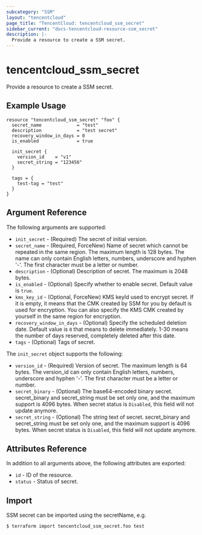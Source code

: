 ```yaml
---
subcategory: "SSM"
layout: "tencentcloud"
page_title: "TencentCloud: tencentcloud_ssm_secret"
sidebar_current: "docs-tencentcloud-resource-ssm_secret"
description: |-
  Provide a resource to create a SSM secret.
---
```


# tencentcloud_ssm_secret

Provide a resource to create a SSM secret.

## Example Usage

```hcl
resource "tencentcloud_ssm_secret" "foo" {
  secret_name             = "test"
  description             = "test secret"
  recovery_window_in_days = 0
  is_enabled              = true

  init_secret {
    version_id    = "v1"
    secret_string = "123456"
  }

  tags = {
    test-tag = "test"
  }
}
```

## Argument Reference

The following arguments are supported:

* `init_secret` - (Required) The secret of initial version.
* `secret_name` - (Required, ForceNew) Name of secret which cannot be repeated in the same region. The maximum length is 128 bytes. The name can only contain English letters, numbers, underscore and hyphen '-'. The first character must be a letter or number.
* `description` - (Optional) Description of secret. The maximum is 2048 bytes.
* `is_enabled` - (Optional) Specify whether to enable secret. Default value is `true`.
* `kms_key_id` - (Optional, ForceNew) KMS keyId used to encrypt secret. If it is empty, it means that the CMK created by SSM for you by default is used for encryption. You can also specify the KMS CMK created by yourself in the same region for encryption.
* `recovery_window_in_days` - (Optional) Specify the scheduled deletion date. Default value is `0` that means to delete immediately. 1-30 means the number of days reserved, completely deleted after this date.
* `tags` - (Optional) Tags of secret.

The `init_secret` object supports the following:

* `version_id` - (Required) Version of secret. The maximum length is 64 bytes. The version_id can only contain English letters, numbers, underscore and hyphen '-'. The first character must be a letter or number.
* `secret_binary` - (Optional) The base64-encoded binary secret. secret_binary and secret_string must be set only one, and the maximum support is 4096 bytes. When secret status is `Disabled`, this field will not update anymore.
* `secret_string` - (Optional) The string text of secret. secret_binary and secret_string must be set only one, and the maximum support is 4096 bytes. When secret status is `Disabled`, this field will not update anymore.

## Attributes Reference

In addition to all arguments above, the following attributes are exported:

* `id` - ID of the resource.
* `status` - Status of secret.


## Import

SSM secret can be imported using the secretName, e.g.
```
$ terraform import tencentcloud_ssm_secret.foo test
```


